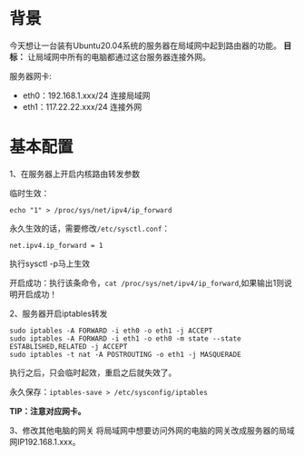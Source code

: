 # 背景

今天想让一台装有Ubuntu20.04系统的服务器在局域网中起到路由器的功能。
**目标：** 让局域网中所有的电脑都通过这台服务器连接外网。

服务器网卡:

* eth0：192.168.1.xxx/24 连接局域网 
* eth1：117.22.22.xxx/24 连接外网

# 基本配置

1、在服务器上开启内核路由转发参数

临时生效：

```shell
echo "1" > /proc/sys/net/ipv4/ip_forward
```

永久生效的话，需要修改`/etc/sysctl.conf`：

```shell
net.ipv4.ip_forward = 1
```

执行sysctl -p马上生效

开启成功：执行该条命令，`cat /proc/sys/net/ipv4/ip_forward`,如果输出1则说明开启成功！

2、服务器开启iptables转发

```shell
sudo iptables -A FORWARD -i eth0 -o eth1 -j ACCEPT
sudo iptables -A FORWARD -i eth1 -o eth0 -m state --state ESTABLISHED,RELATED -j ACCEPT
sudo iptables -t nat -A POSTROUTING -o eth1 -j MASQUERADE
```

执行之后，只会临时起效，重启之后就失效了。

永久保存：`iptables-save > /etc/sysconfig/iptables`

**TIP：注意对应网卡。**

3、修改其他电脑的网关
将局域网中想要访问外网的电脑的网关改成服务器的局域网IP192.168.1.xxx。

